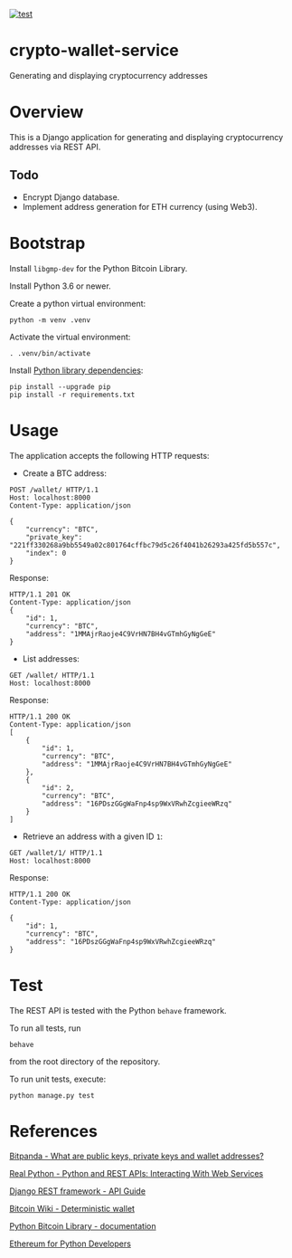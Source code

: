 [![test](https://github.com/matez0/crypto-wallet-service/actions/workflows/test.yml/badge.svg)](https://github.com/matez0/crypto-wallet-service/actions)

# crypto-wallet-service

Generating and displaying cryptocurrency addresses

# Overview

This is a Django application for generating and displaying cryptocurrency addresses via REST API.


## Todo

- Encrypt Django database.
- Implement address generation for ETH currency (using Web3).


# Bootstrap

Install `libgmp-dev` for the Python Bitcoin Library.

Install Python 3.6 or newer.

Create a python virtual environment:
```
python -m venv .venv
```

Activate the virtual environment:
```
. .venv/bin/activate
```

Install [Python library dependencies](requirements.txt):
```
pip install --upgrade pip
pip install -r requirements.txt
```


# Usage

The application accepts the following HTTP requests:

- Create a BTC address:
```http
POST /wallet/ HTTP/1.1
Host: localhost:8000
Content-Type: application/json

{
    "currency": "BTC",
    "private_key": "221ff330268a9bb5549a02c801764cffbc79d5c26f4041b26293a425fd5b557c",
    "index": 0
}
```
Response:
```http
HTTP/1.1 201 OK
Content-Type: application/json
{
    "id": 1,
    "currency": "BTC",
    "address": "1MMAjrRaoje4C9VrHN7BH4vGTmhGyNgGeE"
}
```

- List addresses:
```http
GET /wallet/ HTTP/1.1
Host: localhost:8000
```
Response:
```http
HTTP/1.1 200 OK
Content-Type: application/json
[
    {
        "id": 1,
        "currency": "BTC",
        "address": "1MMAjrRaoje4C9VrHN7BH4vGTmhGyNgGeE"
    },
    {
        "id": 2,
        "currency": "BTC",
        "address": "16PDszGGgWaFnp4sp9WxVRwhZcgieeWRzq"
    }
]
```

- Retrieve an address with a given ID `1`:
```http
GET /wallet/1/ HTTP/1.1
Host: localhost:8000
```
Response:
```http
HTTP/1.1 200 OK
Content-Type: application/json

{
    "id": 1,
    "currency": "BTC",
    "address": "16PDszGGgWaFnp4sp9WxVRwhZcgieeWRzq"
}
```


# Test

The REST API is tested with the Python `behave` framework.

To run all tests, run
```
behave
```
from the root directory of the repository.

To run unit tests, execute:
```
python manage.py test
```


# References

[Bitpanda - What are public keys, private keys and wallet addresses?](https://www.bitpanda.com/academy/en/lessons/what-are-public-keys-private-keys-and-wallet-addresses/)

[Real Python - Python and REST APIs: Interacting With Web Services](https://realpython.com/api-integration-in-python)

[Django REST framework - API Guide](https://www.django-rest-framework.org/)

[Bitcoin Wiki - Deterministic wallet](https://en.bitcoin.it/wiki/Deterministic_wallet)

[Python Bitcoin Library - documentation](https://bitcoinlib.readthedocs.io/en/latest/)

[Ethereum for Python Developers](https://ethereum.org/en/developers/docs/programming-languages/python/)
